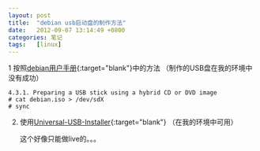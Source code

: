 ```yaml
---
layout: post
title:  "debian usb启动盘的制作方法"
date:   2012-09-07 13:14:49 +0800
categories: 笔记
tags:   [linux]
---
```

1 按照[debian用户手册](http://www.debian.org/releases/stable/i386/ch04s03.html.en){:target="blank"}中的方法 （制作的USB盘在我的环境中没有成功）

    4.3.1. Preparing a USB stick using a hybrid CD or DVD image
    # cat debian.iso > /dev/sdX
    # sync
    
2. 使用[Universal-USB-Installer](http://www.pendrivelinux.com/debian-live-flash-drive-install-from-windows/#more-2073){:target="blank"} （在我的环境中可用）

   这个好像只能做live的。。。